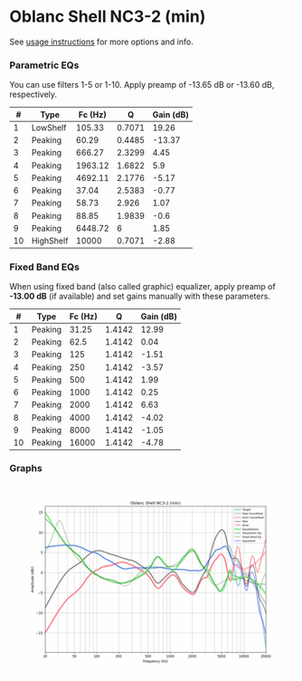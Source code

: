 # Oblanc Shell NC3-2 (min)
See [usage instructions](https://github.com/jaakkopasanen/AutoEq#usage) for more options and info.

### Parametric EQs
You can use filters 1-5 or 1-10. Apply preamp of -13.65 dB or -13.60 dB, respectively.

|   # | Type      |   Fc (Hz) |      Q |   Gain (dB) |
|-----|-----------|-----------|--------|-------------|
|   1 | LowShelf  |    105.33 | 0.7071 |       19.26 |
|   2 | Peaking   |     60.29 | 0.4485 |      -13.37 |
|   3 | Peaking   |    666.27 | 2.3299 |        4.45 |
|   4 | Peaking   |   1963.12 | 1.6822 |        5.9  |
|   5 | Peaking   |   4692.11 | 2.1776 |       -5.17 |
|   6 | Peaking   |     37.04 | 2.5383 |       -0.77 |
|   7 | Peaking   |     58.73 | 2.926  |        1.07 |
|   8 | Peaking   |     88.85 | 1.9839 |       -0.6  |
|   9 | Peaking   |   6448.72 | 6      |        1.85 |
|  10 | HighShelf |  10000    | 0.7071 |       -2.88 |

### Fixed Band EQs
When using fixed band (also called graphic) equalizer, apply preamp of **-13.00 dB** (if available) and set gains manually with these parameters.

|   # | Type    |   Fc (Hz) |      Q |   Gain (dB) |
|-----|---------|-----------|--------|-------------|
|   1 | Peaking |     31.25 | 1.4142 |       12.99 |
|   2 | Peaking |     62.5  | 1.4142 |        0.04 |
|   3 | Peaking |    125    | 1.4142 |       -1.51 |
|   4 | Peaking |    250    | 1.4142 |       -3.57 |
|   5 | Peaking |    500    | 1.4142 |        1.99 |
|   6 | Peaking |   1000    | 1.4142 |        0.25 |
|   7 | Peaking |   2000    | 1.4142 |        6.63 |
|   8 | Peaking |   4000    | 1.4142 |       -4.02 |
|   9 | Peaking |   8000    | 1.4142 |       -1.05 |
|  10 | Peaking |  16000    | 1.4142 |       -4.78 |

### Graphs
![](./Oblanc%20Shell%20NC3-2%20(min).png)
